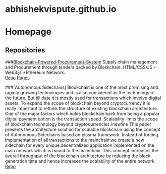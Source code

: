 # abhishekvispute.github.io
# Homepage
## Repositories
###[Blockchain-Powered-Procurement-System](https://abhishekvispute.github.io/Blockchain-Powered-Procurement-System/)
Supply chain management and Procurement through tenders backed by Blockchain. HTML/CSS/JS + Web3.js +Ethereum Network.  
[Repo](https://github.com/abhishekvispute/Blockchain-Powered-Procurement-System)
[Pages]((https://abhishekvispute.github.io/Blockchain-Powered-Procurement-System/))

###[Autonomous Sidechains]
Blockchain is one of the most promising and rapidly growing technologies and is also considered as the technology of the future. But till date it is mostly used for transactions which involve digital assets. To expand the scope of blockchain beyond cryptocurrency it is really important to rethink the structure of existing blockchain architecture. One of the major factors which holds blockchain back from being a popular digital payment option is the transaction speed. Scalability limits the scope of blockchain technology beyond cryptocurrencies.\newline
This paper presents the architecture solution for scalable blockchain using the concept of Autonomous Sidechains based on plasma framework. Instead of forcing implementation of all transactions to the mainchain we create a new sidechain for every unique decentralized application implemented on the main network which is bound to the mainchain. This concept increases the overall throughput of the blockchain architecture by reducing the block generation time and hence increases the scalability of the entire network.
[Repo](https://github.com/abhishekvispute/AutonomousSidechains)
